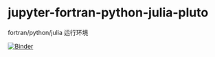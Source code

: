 # jupyter-fortran-python-julia-pluto
fortran/python/julia 运行环境


[![Binder](https://mybinder.org/badge_logo.svg)](https://mybinder.org/v2/gh/mingtaoli/jupyter-fortran-python-julia-pluto/main)